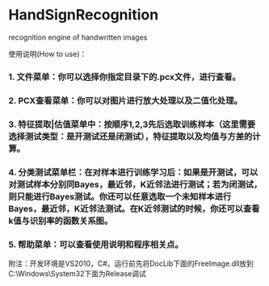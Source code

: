 HandSignRecognition
===================

recognition engine of handwritten images


使用说明(How to use)：
### 1. 文件菜单：你可以选择你指定目录下的.pcx文件，进行查看。

### 2. PCX查看菜单：你可以对图片进行放大处理以及二值化处理。
### 3. 特征提取|估值菜单中：按顺序1,2,3先后选取训练样本（这里需要选择测试类型：是开测试还是闭测试），特征提取以及均值与方差的计算。
### 4. 分类测试菜单栏：在对样本进行训练学习后：如果是开测试，可以对测试样本分别同Bayes，最近邻，K近邻法进行测试；若为闭测试，则只能进行Bayes测试。你还可以任意选取一个未知样本进行Bayes，最近邻，K近邻法测试。在K近邻测试的时候，你还可以查看k值与识别率的函数关系图。
### 5. 帮助菜单：可以查看使用说明和程序相关点。

附注：开发环境是VS2010，C#。运行前先将DocLib下面的FreeImage.dll放到C:\Windows\System32下面为Release调试